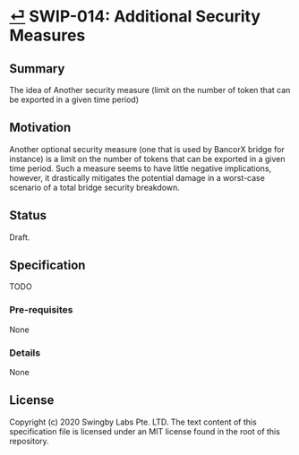 # [⏎](./readme.md) SWIP-014: Additional Security Measures

## Summary

The idea of Another security measure (limit on the number of token that can be exported in a given time period)

## Motivation

Another optional security measure (one that is used by BancorX bridge for instance) is a limit on the number of tokens that can be exported in a given time period. Such a measure seems to have little negative implications, however, it drastically mitigates the potential damage in a worst-case scenario of a total bridge security breakdown.

## Status

Draft.

## Specification

TODO

### Pre-requisites

None

### Details

None

## License

Copyright (c) 2020 Swingby Labs Pte. LTD. The text content of this specification file is licensed under an MIT license found in the root of this repository.
